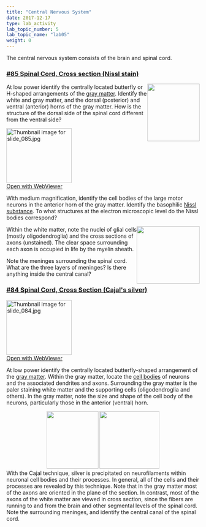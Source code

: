 ```yaml
---
title: "Central Nervous System"
date: 2017-12-17
type: lab_activity
lab_topic_number: 5
lab_topic_name: "lab05"
weight: 0
---
```

<div class="entrybody">
						<p>The central nervous system consists of the brain and spinal cord.</p>

<h3><u>#85 Spinal Cord, Cross section (Nissl stain)</u></h3>

<p><img src="/assets/images/85%20spinal%20cord%20cross%20section%20nissl%20stain.jpg" style="width:136px; height:150px; float:right;">At low power identify the centrally located butterfly or H-shaped arrangements of the <u>gray matter</u>. Identify the white and gray matter, and the dorsal (posterior) and ventral (anterior) horns of the gray matter. How is the structure of the dorsal side of the spinal cord different from the ventral side?</p>

<div class="thumbnail"> <a href="http://virtualslides.cumc.columbia.edu/85.svs/view.apml?" target="_blank"><img alt="Thumbnail image for slide_085.jpg" src="/assets/images/slide_085-thumb-170x143-1599.jpg" width="170" height="143" class="mt-image-left"></a><br><a href="http://virtualslides.cumc.columbia.edu/85.svs/view.apml?" target="_blank">Open with WebViewer</a></div>

<p>With medium magnification, identify the cell bodies of the large motor neurons in the anterior horn of the gray matter.  Identify the basophilic <u>Nissl substance</u>.  To what structures at the electron microscopic level do the Nissl bodies correspond?</p>

<p><img src="/assets/images/85%20spinal%20cord%20corss%20section%20nissle%20stain%202.jpg" style="width:164px; height:150px; float:right;">Within the white matter, note the nuclei of glial cells (mostly oligodendroglia) and the cross sections of axons (unstained).  The clear space surrounding each axon is occupied in life by the myelin sheath.  </p>

<p>Note the meninges surrounding the spinal cord. What are the three layers of meninges?  Is there anything inside the central canal?</p>

<h3><u>#84 Spinal Cord, Cross Section (Cajal's silver)</u></h3>

<div class="thumbnail"> <a href="http://virtualslides.cumc.columbia.edu/84.svs/view.apml?" target="_blank"><img alt="Thumbnail image for slide_084.jpg" src="/assets/images/slide_084-thumb-170x143-1596.jpg" width="170" height="143" class="mt-image-left"></a><br><a href="http://virtualslides.cumc.columbia.edu/84.svs/view.apml?" target="_blank">Open with WebViewer</a></div>

At low power identify the centrally located butterfly-shaped arrangement of the <u>gray matter</u>. Within the gray matter, locate the <u>cell bodies</u> of neurons and the associated dendrites and axons. Surrounding the gray matter is the paler staining white matter and the supporting cells (oligodendroglia and others). In the gray matter, note the size and shape of the cell body of the neurons, particularly those in the anterior (ventral) horn. <br>
<div style="text-align: center;">
<img src="/assets/images/84%20spinal%20cord%2C%20cross%20section%20cajals%20silver.jpg" style="width:135px; height:150px;">              <img src="/assets/images/84%20spinal%20cord%20cross%20section%20cajals%20silver.jpg" style="width:156px; height:150px;"></div>
With the Cajal technique, silver is precipitated on neurofilaments within neuronal cell bodies and their processes. In general, all of the cells and their processes are revealed by this technique. Note that in the gray matter most of the axons are oriented in the plane of the section. In contrast, most of the axons of the white matter are viewed in cross section, since the fibers are running to and from the brain and other segmental levels of the spinal cord. Note the surrounding meninges, and identify the central canal of the spinal cord. 
						
						
</div>
